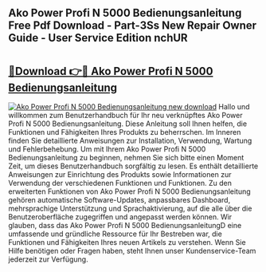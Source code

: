 ## Ako Power Profi N 5000 Bedienungsanleitung Free Pdf Download - Part-3Ss New Repair Owner Guide - User Service Edition nchUR

# <h2><a href="http://df50cl.blite.top/?on=Ako+Power+Profi+N+5000+Bedienungsanleitung">🔗Download 👉🔴 Ako Power Profi N 5000 Bedienungsanleitung</a></h2>

[![Ako Power Profi N 5000 Bedienungsanleitung new download](https://i.imgur.com/lujVjoI.png)](http://df50cl.blite.top/?on=Ako+Power+Profi+N+5000+Bedienungsanleitung)
Hallo und willkommen zum Benutzerhandbuch für Ihr neu verknüpftes Ako Power Profi N 5000 Bedienungsanleitung. Diese Anleitung soll Ihnen helfen, die Funktionen und Fähigkeiten Ihres Produkts zu beherrschen. Im Inneren finden Sie detaillierte Anweisungen zur Installation, Verwendung, Wartung und Fehlerbehebung. Um mit Ihrem Ako Power Profi N 5000 Bedienungsanleitung zu beginnen, nehmen Sie sich bitte einen Moment Zeit, um dieses Benutzerhandbuch sorgfältig zu lesen. Es enthält detaillierte Anweisungen zur Einrichtung des Produkts sowie Informationen zur Verwendung der verschiedenen Funktionen und Funktionen. Zu den erweiterten Funktionen von Ako Power Profi N 5000 Bedienungsanleitung gehören automatische Software-Updates, anpassbares Dashboard, mehrsprachige Unterstützung und Sprachaktivierung, auf die alle über die Benutzeroberfläche zugegriffen und angepasst werden können. Wir glauben, dass das Ako Power Profi N 5000 BedienungsanleitungD eine umfassende und gründliche Ressource für Ihr Bestreben war, die Funktionen und Fähigkeiten Ihres neuen Artikels zu verstehen. Wenn Sie Hilfe benötigen oder Fragen haben, steht Ihnen unser Kundenservice-Team jederzeit zur Verfügung.
